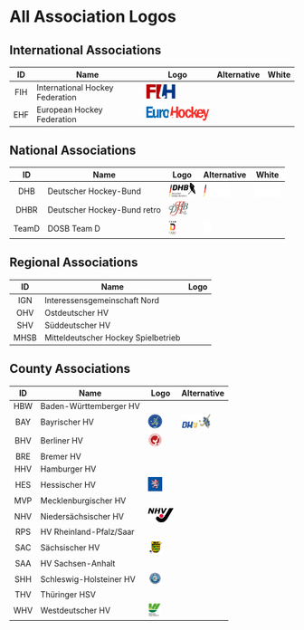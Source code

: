 
# All Association Logos

## International Associations
| ID | Name | Logo | Alternative | White |
|:-:|---|---|---|---|
| FIH | International Hockey Federation | <img src="/svg/associations/fih.svg" height="25px" /> | | |
| EHF | European Hockey Federation | <img src="/svg/associations/ehf.svg" height="25px" /> | | |

## National Associations
| ID | Name | Logo | Alternative | White |
|:-:|---|---|---|---|
| DHB | Deutscher Hockey-Bund | <img src="/svg/associations/dhb.svg" height="25px" /> | <img src="/svg/associations/dhb_alt.svg" height="25px" /> | <img src="/svg/associations/dhb_white.svg" height="25px" /> |
| DHBR | Deutscher Hockey-Bund retro | <img src="/svg/associations/dhb_retro.svg" height="25px" /> | | |
| TeamD | DOSB Team D | <img src="/svg/associations/teamd.svg" height="25px" /> | <img src="/svg/associations/teamd_mono.svg" height="25px" /> | |

## Regional Associations
| ID | Name | Logo |
|:-:|---|---|
| IGN | Interessensgemeinschaft Nord | |
| OHV | Ostdeutscher HV | |
| SHV | Süddeutscher HV | |
| MHSB | Mitteldeutscher Hockey Spielbetrieb | |

## County Associations
| ID | Name | Logo | Alternative |
|:-:|---|---|---|
| HBW | Baden-Württemberger HV | | |
| BAY | Bayrischer HV | <img src="/svg/associations/bay_r.svg" height="25px" /> | <img src="/svg/associations/bay.svg" height="25px" /> |
| BHV | Berliner HV | <img src="/svg/associations/ber.svg" height="25px" /> | |
| BRE | Bremer HV | | |
| HHV | Hamburger HV | | |
| HES | Hessischer HV | <img src="/svg/associations/hes.svg" height="25px" /> | | |
| MVP | Mecklenburgischer HV | | |
| NHV | Niedersächsischer HV | <img src="/svg/associations/nhv.svg" height="25px" /> | | |
| RPS | HV Rheinland-Pfalz/Saar | | |
| SAC | Sächsischer HV | <img src="/svg/associations/sac.svg" height="25px" /> | |
| SAA | HV Sachsen-Anhalt | | |
| SHH | Schleswig-Holsteiner HV | <img src="/svg/associations/shh.svg" height="25px" /> | |
| THV | Thüringer HSV | | |
| WHV | Westdeutscher HV | <img src="/svg/associations/whv.svg" height="25px" /> | |
